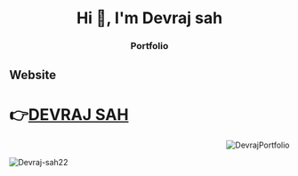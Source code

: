 <h1 align="center">Hi 👋, I'm Devraj sah</h1>

<h3 align="center">Portfolio</h3>

## Website
<h1>👉<a href="https://sahdevraj.com.np">DEVRAJ SAH</a></h1>

<!--Display Visitor Count-->
<p align="right"> <img src="https://komarev.com/ghpvc/?username=DevrajPortfolio&label=Profile%20views&color=0e75b6&style=flat" alt="DevrajPortfolio" /> </p>

<p><img align="center" src="https://github-readme-streak-stats.herokuapp.com/?user=Devraj-sah22&" alt="Devraj-sah22" /></p>
